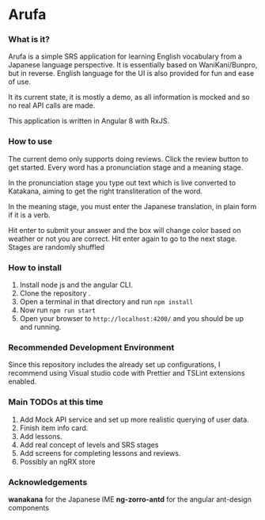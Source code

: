 # Arufa

### What is it?

Arufa is a simple SRS application for learning English vocabulary from a Japanese language perspective. It is essentially based on WaniKani/Bunpro, but in reverse. English language for the UI is also provided for fun and ease of use.

It its current state, it is mostly a demo, as all information is mocked and so no real API calls are made.

This application is written in Angular 8 with RxJS.

### How to use

The current demo only supports doing reviews. Click the review button to get started. Every word has a pronunciation stage and a meaning stage.

In the pronunciation stage you type out text which is live converted to Katakana, aiming to get the right transliteration of the word.

In the meaning stage, you must enter the Japanese translation, in plain form if it is a verb.

Hit enter to submit your answer and the box will change color based on weather or not you are correct. Hit enter again to go to the next stage. Stages are randomly shuffled

### How to install

1. Install node js and the angular CLI.
2. Clone the repository .
3. Open a terminal in that directory and run `npm install`
4. Now run `npm run start`
5. Open your browser to `http://localhost:4200/` and you should be up and running.

### Recommended Development Environment

Since this repository includes the already set up configurations, I recommend using Visual studio code with Prettier and TSLint extensions enabled.

### Main TODOs at this time

1. Add Mock API service and set up more realistic querying of user data.
2. Finish item info card.
3. Add lessons.
4. Add real concept of levels and SRS stages
5. Add screens for completing lessons and reviews.
6. Possibly an ngRX store

### Acknowledgements

**wanakana** for the Japanese IME
**ng-zorro-antd** for the angular ant-design components
